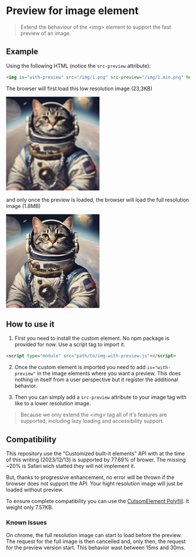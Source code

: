 # Preview for image element

> Extend the behaviour of the \<img\> element to support the fast preview of an image.

## Example

Using the following HTML (notice the `src-preview` attribute):

```html
<img is="with-preview" src="/img/1.png" src-preview="/img/1.min.png" height="256px" alt="An astronaut cat"></img>
``` 

The browser will first load this low resolution image (23,3KB)

<img src="https://raw.githubusercontent.com/TheBigRoomXXL/img-with-preview/refs/heads/main/img/1.min.webp" height="256px"></img>

and only once the preview is loaded, the browser will load the full resolution image (1.8MB)

<img src="https://raw.githubusercontent.com/TheBigRoomXXL/img-with-preview/refs/heads/main/img/1.webp" height="256px"></img>


## How to use it


1. First you need to install the custom element. No npm package is provided for 
now. Use a script tag to import it.

```html
<script type="module" src="path/to/img-with-preview.js"></script>
```

2. Once the custom element is imported you need to add `is="with-preview"` 
in the image elements where you want a preview. This does nothing in itself 
from a user perspective but it register the additional behavior.

3. Then you can simply add a `src-preview` attribute to your image tag with like to 
a lower resolution image. 


> Because we only extend the \<img\> tag all of it's features are supported, 
including lazy loading and accessibility support.

## Compatibility 

This repository use the "Customized built-it elements" API with at the time of 
this writing (2023/12/13) is supported by 77.69% of brower. The missing ~20% is
Safari wich statted they will not implement it.

But, thanks to progressive enhancement, no error will be thrown if the browser 
does not support the API. Your hight resolution image will just be loaded without
preview. 

To ensure complete compatibility you can use the 
[CutsomElement Polyfill](https://github.com/ungap/custom-elements#readme).
It weight only 7.57KB. 


### Known Issues

On chrome, the full resolution image can start to load before the preview. The 
request for the full image is then cancelled and, only then, the request for the
preview version start. This behavior wast between 15ms and 30ms.
